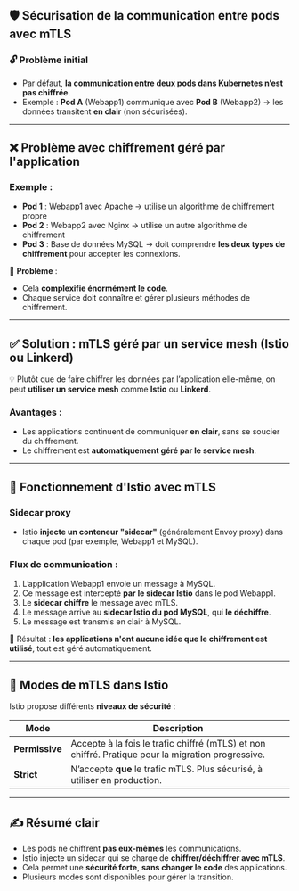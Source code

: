 ## 🛡️ Sécurisation de la communication entre pods avec mTLS

### 🔓 Problème initial

* Par défaut, **la communication entre deux pods dans Kubernetes n’est pas chiffrée**.
* Exemple : **Pod A** (Webapp1) communique avec **Pod B** (Webapp2) → les données transitent **en clair** (non sécurisées).

---

## ❌ Problème avec chiffrement géré par l'application

### Exemple :

* **Pod 1** : Webapp1 avec Apache → utilise un algorithme de chiffrement propre
* **Pod 2** : Webapp2 avec Nginx → utilise un autre algorithme de chiffrement
* **Pod 3** : Base de données MySQL → doit comprendre **les deux types de chiffrement** pour accepter les connexions.

🎯 **Problème** :

* Cela **complexifie énormément le code**.
* Chaque service doit connaître et gérer plusieurs méthodes de chiffrement.

---

## ✅ Solution : mTLS géré par un service mesh (Istio ou Linkerd)

💡 Plutôt que de faire chiffrer les données par l’application elle-même, on peut **utiliser un service mesh** comme **Istio** ou **Linkerd**.

### Avantages :

* Les applications continuent de communiquer **en clair**, sans se soucier du chiffrement.
* Le chiffrement est **automatiquement géré par le service mesh**.

---

## 🔐 Fonctionnement d'Istio avec mTLS

### Sidecar proxy

* Istio **injecte un conteneur "sidecar"** (généralement Envoy proxy) dans chaque pod (par exemple, Webapp1 et MySQL).

### Flux de communication :

1. L’application Webapp1 envoie un message à MySQL.
2. Ce message est intercepté **par le sidecar Istio** dans le pod Webapp1.
3. Le **sidecar chiffre** le message avec mTLS.
4. Le message arrive au **sidecar Istio du pod MySQL**, qui **le déchiffre**.
5. Le message est transmis en clair à MySQL.

🧠 Résultat : **les applications n'ont aucune idée que le chiffrement est utilisé**, tout est géré automatiquement.

---

## 🔧 Modes de mTLS dans Istio

Istio propose différents **niveaux de sécurité** :

| Mode           | Description                                                                                        |
| -------------- | -------------------------------------------------------------------------------------------------- |
| **Permissive** | Accepte à la fois le trafic chiffré (mTLS) et non chiffré. Pratique pour la migration progressive. |
| **Strict**     | N’accepte **que** le trafic mTLS. Plus sécurisé, à utiliser en production.                         |

---

## ✍️ Résumé clair

* Les pods ne chiffrent **pas eux-mêmes** les communications.
* Istio injecte un sidecar qui se charge de **chiffrer/déchiffrer avec mTLS**.
* Cela permet une **sécurité forte**, **sans changer le code** des applications.
* Plusieurs modes sont disponibles pour gérer la transition.

